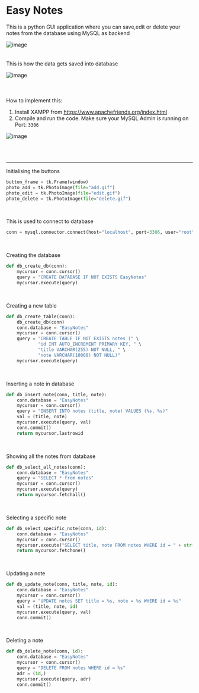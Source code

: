 # Easy Notes
 This is a python GUI application where you can save,edit or delete your notes from the database using MySQL as backend

![image](https://user-images.githubusercontent.com/46235752/156226771-a9207255-9636-43ae-8ebe-7b7c1cb2c716.png)
<br/><br/><br/>
This is how the data gets saved into database

![image](https://user-images.githubusercontent.com/46235752/156226806-57d9d18b-c3da-4d6e-9190-e73f2f4da0bc.png)
<br/><br/><br/><br/>
How to implement this:
1. Install XAMPP from <a href="https://www.apachefriends.org/index.html" target="_blank">https://www.apachefriends.org/index.html</a>
2. Compile and run the code. Make sure your MySQL Admin is running on Port: `3306`

![image](https://user-images.githubusercontent.com/46235752/156230520-143cbd98-81ba-4761-9eb2-d662fc409138.png)

<br/><br/>

-------------------------------------------------------------------------------------------------------------------------------------------------------------
Initialising the buttons 
```python
button_frame = tk.Frame(window)
photo_add = tk.PhotoImage(file="add.gif")
photo_edit = tk.PhotoImage(file="edit.gif")
photo_delete = tk.PhotoImage(file="delete.gif")
```
<br/>

This is used to connect to database
```python
conn = mysql.connector.connect(host="localhost", port=3306, user="root", passwd="")
```
<br/>

Creating the database
```python
def db_create_db(conn):
    mycursor = conn.cursor()
    query = "CREATE DATABASE IF NOT EXISTS EasyNotes"
    mycursor.execute(query)
```
<br/>

Creating a new table
```python
def db_create_table(conn):
    db_create_db(conn)
    conn.database = "EasyNotes"
    mycursor = conn.cursor()
    query = "CREATE TABLE IF NOT EXISTS notes (" \
            "id INT AUTO_INCREMENT PRIMARY KEY, " \
            "title VARCHAR(255) NOT NULL, " \
            "note VARCHAR(10000) NOT NULL)"
    mycursor.execute(query)
```
<br/>

Inserting a note in database
```python
def db_insert_note(conn, title, note):
    conn.database = "EasyNotes"
    mycursor = conn.cursor()
    query = "INSERT INTO notes (title, note) VALUES (%s, %s)"
    val = (title, note)
    mycursor.execute(query, val)
    conn.commit()
    return mycursor.lastrowid
```
<br/>

Showing all the notes from database
```python
def db_select_all_notes(conn):
    conn.database = "EasyNotes"
    query = "SELECT * from notes"
    mycursor = conn.cursor()
    mycursor.execute(query)
    return mycursor.fetchall()
```
<br/>

Selecting a specific note 
```python
def db_select_specific_note(conn, id):
    conn.database = "EasyNotes"
    mycursor = conn.cursor()
    mycursor.execute("SELECT title, note FROM notes WHERE id = " + str(id))
    return mycursor.fetchone()
```
<br/>

Updating a note
```python
def db_update_note(conn, title, note, id):
    conn.database = "EasyNotes"
    mycursor = conn.cursor()
    query = "UPDATE notes SET title = %s, note = %s WHERE id = %s"
    val = (title, note, id)
    mycursor.execute(query, val)
    conn.commit()
```
<br/>

Deleting a note
```python
def db_delete_note(conn, id):
    conn.database = "EasyNotes"
    mycursor = conn.cursor()
    query = "DELETE FROM notes WHERE id = %s"
    adr = (id,)
    mycursor.execute(query, adr)
    conn.commit()
```

